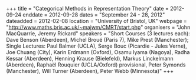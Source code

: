 +++
title = "Categorical Methods in Representation Theory"
date = 2012-09-24
enddate = 2012-09-28
dates = "September 24 - 28, 2012"
dateadded = 2012-02-08
location = "University of Bristol, UK"
webpage = "http://www.maths.bris.ac.uk/~majwm/CMRT/start.php"
organisers = "John MacQuarrie, Jeremy Rickard"
speakers = "Short Courses (3 lectures each): Dave Benson (Aberdeen), Michel Broué (Paris 7), Mike Prest (Manchester); Single Lectures: Paul Balmer (UCLA), Serge Bouc (Picardie - Jules Verne), Joe Chuang (City), Karin Erdmann (Oxford), Osamu Iyama (Nagoya), Radha Kessar (Aberdeen), Henning Krause (Bielefeld), Markus Linckelmann (Aberdeen), Raphaël Rouquier (UCLA/Oxford) provisional, Peter Symonds (Manchester), Will Turner (Aberdeen), Peter Webb (Minnesota)"
+++
